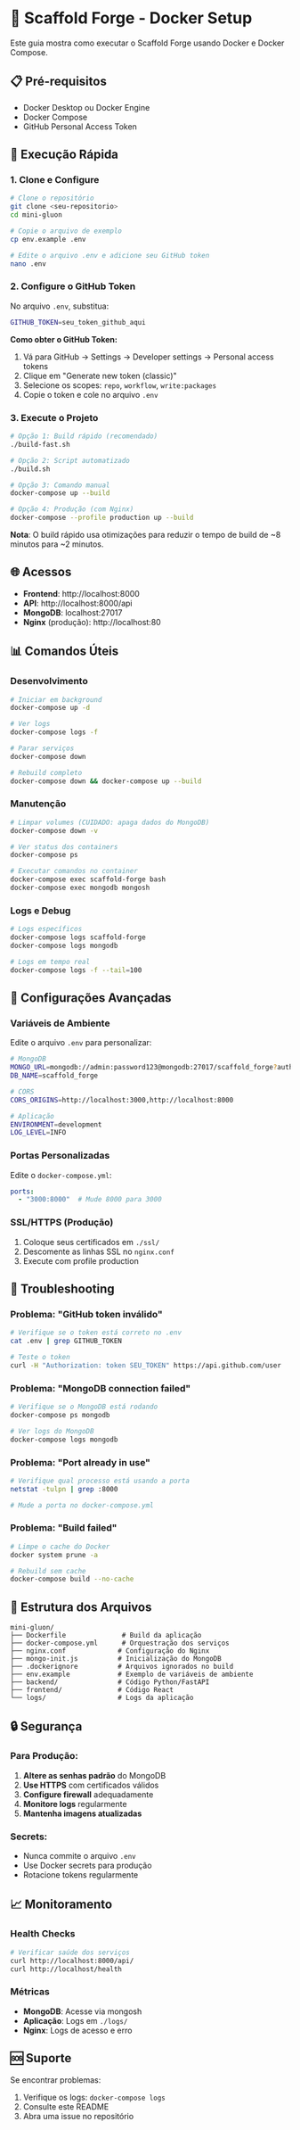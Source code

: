 # 🐳 Scaffold Forge - Docker Setup

Este guia mostra como executar o Scaffold Forge usando Docker e Docker Compose.

## 📋 Pré-requisitos

- Docker Desktop ou Docker Engine
- Docker Compose
- GitHub Personal Access Token

## 🚀 Execução Rápida

### 1. Clone e Configure

```bash
# Clone o repositório
git clone <seu-repositorio>
cd mini-gluon

# Copie o arquivo de exemplo
cp env.example .env

# Edite o arquivo .env e adicione seu GitHub token
nano .env
```

### 2. Configure o GitHub Token

No arquivo `.env`, substitua:
```bash
GITHUB_TOKEN=seu_token_github_aqui
```

**Como obter o GitHub Token:**
1. Vá para GitHub → Settings → Developer settings → Personal access tokens
2. Clique em "Generate new token (classic)"
3. Selecione os scopes: `repo`, `workflow`, `write:packages`
4. Copie o token e cole no arquivo `.env`

### 3. Execute o Projeto

```bash
# Opção 1: Build rápido (recomendado)
./build-fast.sh

# Opção 2: Script automatizado
./build.sh

# Opção 3: Comando manual
docker-compose up --build

# Opção 4: Produção (com Nginx)
docker-compose --profile production up --build
```

**Nota**: O build rápido usa otimizações para reduzir o tempo de build de ~8 minutos para ~2 minutos.

## 🌐 Acessos

- **Frontend**: http://localhost:8000
- **API**: http://localhost:8000/api
- **MongoDB**: localhost:27017
- **Nginx** (produção): http://localhost:80

## 📊 Comandos Úteis

### Desenvolvimento
```bash
# Iniciar em background
docker-compose up -d

# Ver logs
docker-compose logs -f

# Parar serviços
docker-compose down

# Rebuild completo
docker-compose down && docker-compose up --build
```

### Manutenção
```bash
# Limpar volumes (CUIDADO: apaga dados do MongoDB)
docker-compose down -v

# Ver status dos containers
docker-compose ps

# Executar comandos no container
docker-compose exec scaffold-forge bash
docker-compose exec mongodb mongosh
```

### Logs e Debug
```bash
# Logs específicos
docker-compose logs scaffold-forge
docker-compose logs mongodb

# Logs em tempo real
docker-compose logs -f --tail=100
```

## 🔧 Configurações Avançadas

### Variáveis de Ambiente

Edite o arquivo `.env` para personalizar:

```bash
# MongoDB
MONGO_URL=mongodb://admin:password123@mongodb:27017/scaffold_forge?authSource=admin
DB_NAME=scaffold_forge

# CORS
CORS_ORIGINS=http://localhost:3000,http://localhost:8000

# Aplicação
ENVIRONMENT=development
LOG_LEVEL=INFO
```

### Portas Personalizadas

Edite o `docker-compose.yml`:

```yaml
ports:
  - "3000:8000"  # Mude 8000 para 3000
```

### SSL/HTTPS (Produção)

1. Coloque seus certificados em `./ssl/`
2. Descomente as linhas SSL no `nginx.conf`
3. Execute com profile production

## 🐛 Troubleshooting

### Problema: "GitHub token inválido"
```bash
# Verifique se o token está correto no .env
cat .env | grep GITHUB_TOKEN

# Teste o token
curl -H "Authorization: token SEU_TOKEN" https://api.github.com/user
```

### Problema: "MongoDB connection failed"
```bash
# Verifique se o MongoDB está rodando
docker-compose ps mongodb

# Ver logs do MongoDB
docker-compose logs mongodb
```

### Problema: "Port already in use"
```bash
# Verifique qual processo está usando a porta
netstat -tulpn | grep :8000

# Mude a porta no docker-compose.yml
```

### Problema: "Build failed"
```bash
# Limpe o cache do Docker
docker system prune -a

# Rebuild sem cache
docker-compose build --no-cache
```

## 📁 Estrutura dos Arquivos

```
mini-gluon/
├── Dockerfile              # Build da aplicação
├── docker-compose.yml      # Orquestração dos serviços
├── nginx.conf             # Configuração do Nginx
├── mongo-init.js          # Inicialização do MongoDB
├── .dockerignore          # Arquivos ignorados no build
├── env.example            # Exemplo de variáveis de ambiente
├── backend/               # Código Python/FastAPI
├── frontend/              # Código React
└── logs/                  # Logs da aplicação
```

## 🔒 Segurança

### Para Produção:
1. **Altere as senhas padrão** do MongoDB
2. **Use HTTPS** com certificados válidos
3. **Configure firewall** adequadamente
4. **Monitore logs** regularmente
5. **Mantenha imagens atualizadas**

### Secrets:
- Nunca commite o arquivo `.env`
- Use Docker secrets para produção
- Rotacione tokens regularmente

## 📈 Monitoramento

### Health Checks
```bash
# Verificar saúde dos serviços
curl http://localhost:8000/api/
curl http://localhost/health
```

### Métricas
- **MongoDB**: Acesse via mongosh
- **Aplicação**: Logs em `./logs/`
- **Nginx**: Logs de acesso e erro

## 🆘 Suporte

Se encontrar problemas:
1. Verifique os logs: `docker-compose logs`
2. Consulte este README
3. Abra uma issue no repositório
